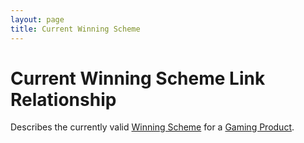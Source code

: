 ```yaml
---
layout: page
title: Current Winning Scheme
---
```


# Current Winning Scheme Link Relationship

Describes the currently valid [Winning Scheme](../concepts/winning-scheme) for a [Gaming Product](../concepts/gaming-product).
